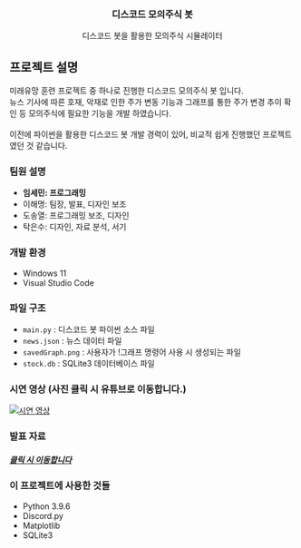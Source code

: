 <div align="center">
  <h3 align="center">디스코드 모의주식 봇</h3>

  <p align="center">
    디스코드 봇을 활용한 모의주식 시뮬레이터
  </p>
</div>

<!-- ABOUT THE PROJECT -->

## 프로젝트 설명

미래유망 훈련 프로젝트 중 하나로 진행한 디스코드 모의주식 봇 입니다.
<br/>
뉴스 기사에 따른 호재, 악재로 인한 주가 변동 기능과 그래프를 통한 주가 변경 추이 확인 등 모의주식에 필요한 기능을 개발 하였습니다.
<br/>
<br/>
이전에 파이썬을 활용한 디스코드 봇 개발 경력이 있어, 비교적 쉽게 진행했던 프로젝트였던 것 같습니다.

### 팀원 설명

- **임세민: 프로그래밍**
- 이해명: 팀장, 발표, 디자인 보조
- 도송열: 프로그래밍 보조, 디자인
- 탁은수: 디자인, 자료 분석, 서기

### 개발 환경

- Windows 11
- Visual Studio Code

### 파일 구조

- `main.py` : 디스코드 봇 파이썬 소스 파일
- `news.json` : 뉴스 데이터 파일
- `savedGraph.png` : 사용자가 !그래프 명령어 사용 시 생성되는 파일
- `stock.db` : SQLite3 데이터베이스 파일

### 시연 영상 (사진 클릭 시 유튜브로 이동합니다.)

[![시연 영상](https://img.youtube.com/vi/nfrKn7f6VUc/0.jpg)](https://www.youtube.com/watch?v=nfrKn7f6VUc '시연 영상')

### 발표 자료

##### [클릭 시 이동합니다](https://drive.google.com/file/d/1ENaRrMYzJNmVyHZCzJ9smS36Cyx4pbbX/view?usp=sharing)

### 이 프로젝트에 사용한 것들

- Python 3.9.6
- Discord.py
- Matplotlib
- SQLite3
